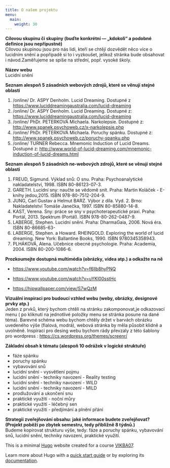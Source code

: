 ```yaml
---
title: O našem projektu 
menu:
  main:
    weight: 30
---
```

**Cílovou skupinu či skupiny (buďte konkrétní — „kdokoli“ a podobné definice jsou nepřípustné)**  
Cílovou skupinou jsou pro nás lidi, kteří se chtějí dozvědět něco více o lucidním snění a popřípadě si to i vyzkoušet, jelikož stránka bude obsahovat i návod.Zaměřujeme se spíše na střední, popř. vysoké školy.
  
**Název webu**  
Lucidní snění
  
**Seznam alespoň 5 zásadních webových zdrojů, které se věnují stejné oblasti**
1. /online/ Dr. ASPY Denholm. Lucid Dreaming. Dostupné z https://www.luciddreamingaustralia.com/lucid-dreaming 
2. /online/ Dr. ASPY Denholm. Lucid Dreaming. Dostupné z: https://www.luciddreamingaustralia.com/lucid-dreaming 
3. /online/ PhDr. PETERKOVÁ Michaela. Narkolepsie. Dostupné z: http://www.spanek.psychoweb.cz/x-narkolepsie.php 
4. /online/ PhDr. PETERKOVÁ Michaela. Poruchy spánku. Dostupné z: http://www.spanek.psychoweb.cz/poruchy-spanku.php
5. /online/ TURNER Rebecca. Mnemonic Induction of Lucid Dreams. Dostupné z: http://www.world-of-lucid-dreaming.com/mnemonic-induction-of-lucid-dreams.html

**Seznam alespoň 5 zásadních ne-webových zdrojů, které se věnují stejné oblasti**
1. FREUD, Sigmund. Výklad snů: O snu. Praha: Psychoanalytické nakladatelství, 1998. ISBN 80-86123-07-3.
2. GARETH. Lucidní sny: naučte se vědomě snít. Praha: Martin Koláček - E-knihy jedou,2015. ISBN 978-80-7512-204-9.
3. JUNG, Carl Gustav a Helmut BARZ. Výbor z díla. Vyd. 2. Brno: Nakladatelství Tomáše Janečka, 1997. ISBN 80-85880-14-8.
4. KAST, Verena. Sny: práce se sny v psychoterapeutické praxi. Praha: Portál, 2013. Spektrum (Portál). ISBN 978-80-262-0487-9.
5. LABERGE, Stephen. Lucidní snění. Praha: DharmaGaia, 2006. Nová éra. ISBN 80-86685-63-
6. LABERGE, Stephen. a Howard. RHEINGOLD. Exploring the world of lucid dreaming. New York: Ballantine Books, 1990. ISBN 9780345358943.
7. PLHÁKOVÁ, Alena. Učebnice obecné psychologie. Praha: Academia, 2004. ISBN 80-200-1086-6.

**Prozkoumejte dostupná multimédia (obrázky, videa atp.) a odkažte na ně**
- https://www.youtube.com/watch?v=f6llb8hyPNQ <p>
- https://www.youtube.com/watch?v=uYKl00sstHc <p>
- https://hipwallpaper.com/view/S7wQzM <p>

**Vizuální inspiraci pro budoucí vzhled webu (weby, obrázky, designové prvky atp.)**  
Jeden z prvků, který bychom chtěli na stránku zakomponovat,je odkazovací menu ( po kliknutí na jednotlivé položky menu se stránka posune na dané téma). Barevné schéma webu bychom chtěly držet v barvách obrázku uvedeného výše (fialová, modrá), webová stránka by měla působit klidně a uvolněně. Inspiraci pro desing webu bychom rády převzaly z této šablony pro wordpress : https://cs.wordpress.org/themes/screenr/

**Základní obsah k tématu (alespoň 10 odrážek v logické struktuře)**
- fáze spánku
- poruchy spánku
- vybavování snů
- lucidní snění - vysvětlení pojmu
- lucidní snění - techniky navození - Reality testing
- lucidní snění - techniky navození - WILD
- lucidní snění - techniky navození - MILD
- prodlužování a ukončení snu
- praktické využití - noční můry
- praktické využití - léčebný sen
- praktické využití - předjímání a plnění přání

**Strategii zveřejňování obsahu: jaké informace budete zveřejňovat? (Projekt poběží po zbytek semestru, tedy přibližně 8 týdnů.)**  
Budeme kopírovat strukturu výše, tedy: fáze a poruchy spánku,  vybavování snů, lucidní snění, techniky navození, praktické využití.


This is a minimal [Hugo][] website created for a course [VIKBA07][].

Learn more about Hugo with a [quick start guide][qs] or by exploring its [documentation][hugoDocs].

[Hugo]: https://gohugo.io
[VIKBA07]: https://is.muni.cz/predmet/phil/VIKBA07
[hugoDocs]: https://gohugo.io/documentation/
[qs]: https://gohugo.io/getting-started/quick-start/

